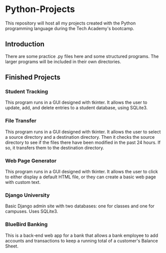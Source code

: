# Python-Projects
This repository will host all my projects created with the Python programming language during the Tech Academy's bootcamp.
## Introduction
There are some practice .py files here and some structured programs. The larger programs will be included in their own directories.
## Finished Projects
### Student Tracking
This program runs in a GUI designed with tkinter. It allows the user to update, add, and delete entries to a student database, using SQLite3.
### File Transfer
This program runs in a GUI designed with tkinter. It allows the user to select a source directory and a destination directory. Then it checks the source directory to see if the files there have been modified in the past 24 hours. If so, it transfers them to the destination directory.
### Web Page Generator
This program runs in a GUI designed with tkinter. It allows the user to click to either display a default HTML file, or they can create a basic web page with custom text.
### Django University
Basic Django admin site with two databases: one for classes and one for campuses. Uses SQLite3.
### BlueBird Banking
This is a back-end web app for a bank that allows a bank employee to add accounts and transactions to keep a running total of a customer's Balance Sheet.
